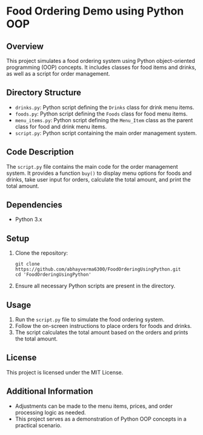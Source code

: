 # Food Ordering Demo using Python OOP

## Overview
This project simulates a food ordering system using Python object-oriented programming (OOP) concepts. It includes classes for food items and drinks, as well as a script for order management.

## Directory Structure
- `drinks.py`: Python script defining the `Drinks` class for drink menu items.
- `foods.py`: Python script defining the `Foods` class for food menu items.
- `menu_items.py`: Python script defining the `Menu_Item` class as the parent class for food and drink menu items.
- `script.py`: Python script containing the main order management system.

## Code Description
The `script.py` file contains the main code for the order management system. It provides a function `buy()` to display menu options for foods and drinks, take user input for orders, calculate the total amount, and print the total amount.

## Dependencies
- Python 3.x

## Setup
1. Clone the repository:

    ```
    git clone https://github.com/abhayverma6300/FoodOrderingUsingPython.git
    cd 'FoodOrderingUsingPython'
    ```

2. Ensure all necessary Python scripts are present in the directory.

## Usage
1. Run the `script.py` file to simulate the food ordering system.
2. Follow the on-screen instructions to place orders for foods and drinks.
3. The script calculates the total amount based on the orders and prints the total amount.

## License
This project is licensed under the MIT License.

## Additional Information
- Adjustments can be made to the menu items, prices, and order processing logic as needed.
- This project serves as a demonstration of Python OOP concepts in a practical scenario.
